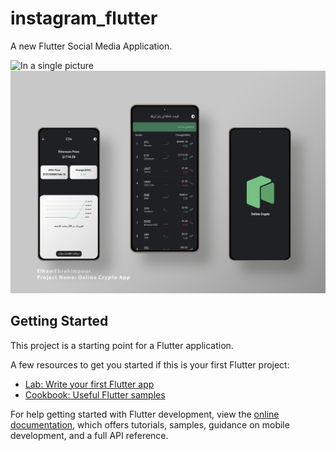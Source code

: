 # instagram_flutter

A new Flutter Social Media Application.

![In a single picture](https://raw.githubusercontent.com/elhamebrahimpour/moodinger_application/master/socialmediaapp.jpg)
![In a single picture](https://raw.githubusercontent.com/elhamebrahimpour/Flutter-Sample-Crypto-Application/master/crypto_app.jpg)



## Getting Started

This project is a starting point for a Flutter application.

A few resources to get you started if this is your first Flutter project:

- [Lab: Write your first Flutter app](https://docs.flutter.dev/get-started/codelab)
- [Cookbook: Useful Flutter samples](https://docs.flutter.dev/cookbook)

For help getting started with Flutter development, view the
[online documentation](https://docs.flutter.dev/), which offers tutorials,
samples, guidance on mobile development, and a full API reference.
